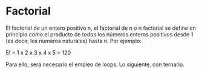 # Factorial

El factorial de un entero positivo n, el factorial de n o n factorial se define en principio como el producto de todos los números enteros positivos desde 1 (es decir, los números naturales) hasta n. Por ejemplo:

5! = 1 x 2 x 3 x 4 x 5 = 120

Para ello, será necesario el empleo de loops. Lo siguiente, con ternario.

